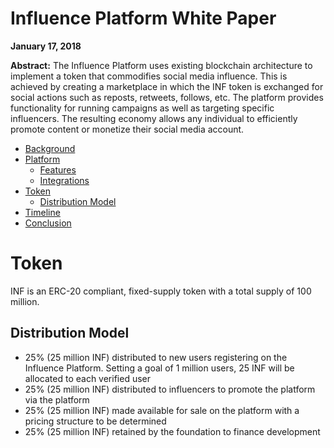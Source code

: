 # Influence Platform White Paper

**January 17, 2018**

**Abstract:** The Influence Platform uses existing blockchain architecture to implement a token that commodifies social media influence. This is achieved by creating a marketplace in which the INF token is exchanged for social actions such as reposts, retweets, follows, etc. The platform provides functionality for running campaigns as well as targeting specific influencers. The resulting economy allows any individual to efficiently promote content or monetize their social media account.


- [Background](#background)
- [Platform](#platform)
  * [Features](#features)
  * [Integrations](#integrations)
- [Token](#token)
  * [Distribution Model](#distribution-model)
- [Timeline](#timeline)
- [Conclusion](#conclusion)

# Token
  
INF is an ERC-20 compliant, fixed-supply token with a total supply of 100 million.

## Distribution Model

* 25% (25 million INF) distributed to new users registering on the Influence Platform. Setting a goal of 1 million users, 25 INF will be allocated to each verified user
* 25% (25 million INF) distributed to influencers to promote the platform via the platform
* 25% (25 million INF) made available for sale on the platform with a pricing structure to be determined
* 25% (25 million INF) retained by the foundation to finance development
